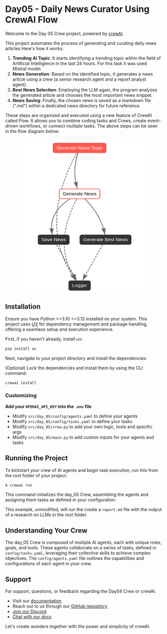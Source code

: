 # Day05  - Daily News Curator Using CrewAI Flow

Welcome to the Day 05 Crew project, powered by [crewAI](https://crewai.com). 

This project automates the process of generating and curating daily news articles.Here's how it works:

1. **Trending AI Topic**: It starts identifying a trending topic within the field of Artificial Intelligence in the last 24 hours. For this task it was used Mistral model.
2. **News Generation**: Based on the identified topic, it generates a news article using a crew (a senior research agent and a report analyst agent).
3. **Best News Selection**: Employing the LLM again, the program analyzes the generated article and chooses the most important news snippet.
4. **News Saving**: Finally, the chosen news is saved as a markdown file (".md") within a dedicated news directory for future reference.

These steps are organized and executed using a new feature of CrewAI called Flow. It allows you to combine coding tasks and Crews, create event-driven workflows, or connect multiple tasks. The above steps can be seen in the flow diagram below:

<img src="flow-diagram.png" 
        alt="Picture" 
        width="400" 
        height="500" 
        style="display: block; margin: 0 auto" />

## Installation

Ensure you have Python >=3.10 <=3.13 installed on your system. This project uses [UV](https://docs.astral.sh/uv/) for dependency management and package handling, offering a seamless setup and execution experience.

First, if you haven't already, install uv:

```bash
pip install uv
```

Next, navigate to your project directory and install the dependencies:

(Optional) Lock the dependencies and install them by using the CLI command:
```bash
crewai install
```
### Customizing

**Add your `OPENAI_API_KEY` into the `.env` file**

- Modify `src/day_05/config/agents.yaml` to define your agents
- Modify `src/day_05/config/tasks.yaml` to define your tasks
- Modify `src/day_05/crew.py` to add your own logic, tools and specific args
- Modify `src/day_05/main.py` to add custom inputs for your agents and tasks

## Running the Project

To kickstart your crew of AI agents and begin task execution, run this from the root folder of your project:

```bash
$ crewai run
```

This command initializes the day_05 Crew, assembling the agents and assigning them tasks as defined in your configuration.

This example, unmodified, will run the create a `report.md` file with the output of a research on LLMs in the root folder.

## Understanding Your Crew

The day_05 Crew is composed of multiple AI agents, each with unique roles, goals, and tools. These agents collaborate on a series of tasks, defined in `config/tasks.yaml`, leveraging their collective skills to achieve complex objectives. The `config/agents.yaml` file outlines the capabilities and configurations of each agent in your crew.

## Support

For support, questions, or feedback regarding the Day04 Crew or crewAI.
- Visit our [documentation](https://docs.crewai.com)
- Reach out to us through our [GitHub repository](https://github.com/joaomdmoura/crewai)
- [Join our Discord](https://discord.com/invite/X4JWnZnxPb)
- [Chat with our docs](https://chatg.pt/DWjSBZn)

Let's create wonders together with the power and simplicity of crewAI.
